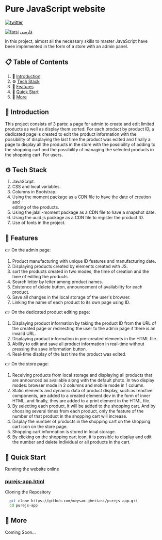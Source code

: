 # Pure JavaScript website 
[![twitter](https://img.shields.io/badge/twitter-1DA1F2?style=for-the-badge&logo=twitter&logoColor=white)](https://twitter.com/)

[![farsi](https://user-images.githubusercontent.com/125398461/234186932-52f1fa82-52c6-417f-8b37-08fe9250a55f.png)]([README-fa.md](https://github.com/meysam-gheitasi/purejs-app/edit/main/README.md))
[فارسی](https://user-images.githubusercontent.com/125398461/234186932-52f1fa82-52c6-417f-8b37-08fe9250a55f.png)

In this project, almost all the necessary skills to master JavaScript have been implemented in the form of a store with an admin panel.


## 📋 Table of Contents

1. 🤖 [Introduction](#-introduction)
2. ⚙️ [Tech Stack](#%EF%B8%8F-tech-stack)
3. 🔋 [Features](#-features)
4. 🤸 [Quick Start](#-quick-start)
5. 🚀 [More](#-more)
## 🤖 Introduction

This project consists of 3 parts: a page for admin to create and edit limited products as well as display them sorted.
For each product by product ID, a dedicated page is created to edit the product information with the possibility of displaying the last time the product was edited and finally a page to display all the products in the store with the possibility of adding to the shopping cart and the possibility of managing the selected products in the shopping cart. For users.
## ⚙️ Tech Stack

1. JavaScript.
2. CSS and local variables.
3. Columns in Bootstrap.
4. Using the moment package as a CDN file to have the date of creation and    
    editing of the products.
5. Using the jalali-moment package as a CDN file to have a snapshot date.
6. Using the uuid.js package as a CDN file to register the product ID.
7. Use of fonts in the project.
## 🔋 Features

👉 On the admin page:

1. Product manufacturing with unique ID features and manufacturing date.
2. Displaying products created by elements created with JS.
3. sort the products created in two modes, the time of creation and the
       time of editing the products.
4. Search letter by letter among product names.
5. Existence of delete button, announcement of availability for each
       product.
6. Save all changes in the local storage of the user's browser.
7. Linking the name of each product to its own page using ID.

👉 On the dedicated product editing page:

1. Displaying product information by taking the product ID from the URL of
       the created page or redirecting the user to the admin page if there is
       an invalid URL.
2. Displaying product information in pre-created elements in the HTML file.
3. Ability to edit and save all product information in real-time without
       pressing the save information button.
4. Real-time display of the last time the product was edited.

👉 On the store page:

1. Receiving products from local storage and displaying all products that 
      are announced as available along with the default photo. In two display
      modes: browser mode in 2 columns and mobile mode in 1 column.
2. Static elements and dynamic data of product display, such as reactive 
       components, are added to a created element dev in the form of inner 
       HTML, and finally, they are added to a print element in the HTML file.
3. By selecting each product, it will be added to the shopping cart. And 
       by choosing several times from each product, only the feature of the 
       number of that product in the shopping cart will increase.
4. Display the number of products in the shopping cart on the shopping 
       cart icon on the store page.
5. Shopping cart information is stored in local storage.
6. By clicking on the shopping cart icon, it is possible to display and 
       edit the number and delete individual or all products in the cart.
## 🤸 Quick Start

Running the website online

### [purejs-app.html](https://meysam-gheitasi.github.io/purejs-app/index.html)


Cloning the Repository

```bash
  git clone https://github.com/meysam-gheitasi/purejs-app.git
  cd purejs-app
```


## 🚀 More

Coming Soon...
